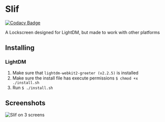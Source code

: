 # Slif
[![Codacy Badge](https://api.codacy.com/project/badge/Grade/2f21e4629fe84092a23c94e0e73afe6c)](https://www.codacy.com/app/ComputerCandy/Slif?utm_source=github.com&amp;utm_medium=referral&amp;utm_content=ComputerCandy/Slif&amp;utm_campaign=Badge_Grade)

A Lockscreen designed for LightDM, but made to work with other platforms

## Installing
### LightDM
1. Make sure that `lightdm-webkit2-greeter (v2.2.5)` is installed
2. Make sure the install file has execute permissions `$ chmod +x ./install.sh`
3. Run `$ ./install.sh`

## Screenshots
![Slif on 3 screens](/screenshots/1.jpg?raw=true "Slif used over 3 screens")
